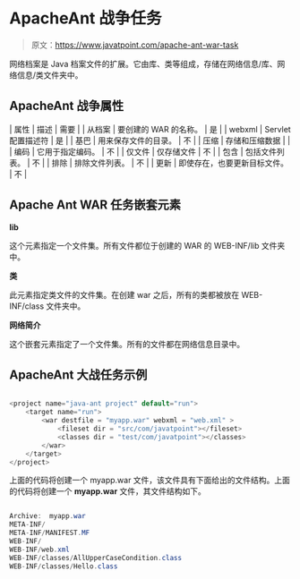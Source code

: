 # ApacheAnt 战争任务

> 原文：<https://www.javatpoint.com/apache-ant-war-task>

网络档案是 Java 档案文件的扩展。它由库、类等组成，存储在网络信息/库、网络信息/类文件夹中。

## ApacheAnt 战争属性

| 属性 | 描述 | 需要 |
| 从档案 | 要创建的 WAR 的名称。 | 是 |
| webxml | Servlet 配置描述符 | 是 |
| 基巴 | 用来保存文件的目录。 | 不 |
| 压缩 | 存储和压缩数据 |  |
| 编码 | 它用于指定编码。 | 不 |
| 仅文件 | 仅存储文件 | 不 |
| 包含 | 包括文件列表。 | 不 |
| 排除 | 排除文件列表。 | 不 |
| 更新 | 即使存在，也要更新目标文件。 | 不 |

## Apache Ant WAR 任务嵌套元素

**lib**

这个元素指定一个文件集。所有文件都位于创建的 WAR 的 WEB-INF/lib 文件夹中。

**类**

此元素指定类文件的文件集。在创建 war 之后，所有的类都被放在 WEB-INF/class 文件夹中。

**网络简介**

这个嵌套元素指定了一个文件集。所有的文件都在网络信息目录中。

## ApacheAnt 大战任务示例

```java

<project name="java-ant project" default="run">	
	<target name="run">
		<war destfile = "myapp.war" webxml = "web.xml" >
			<fileset dir = "src/com/javatpoint"></fileset>
			<classes dir = "test/com/javatpoint"></classes>
		</war>
	</target>
</project>

```

上面的代码将创建一个 myapp.war 文件，该文件具有下面给出的文件结构。上面的代码将创建一个 **myapp.war** 文件，其文件结构如下。

```java

Archive:  myapp.war
META-INF/
META-INF/MANIFEST.MF
WEB-INF/
WEB-INF/web.xml
WEB-INF/classes/AllUpperCaseCondition.class
WEB-INF/classes/Hello.class

```